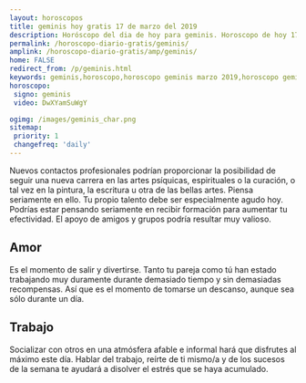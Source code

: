 ```yaml
---
layout: horoscopos
title: geminis hoy gratis 17 de marzo del 2019 
description: Horóscopo del dia de hoy para geminis. Horoscopo de hoy 17 de marzo del 2019. Las predicciones de amor, trabajo, vida personal gratis.
permalink: /horoscopo-diario-gratis/geminis/
amplink: /horoscopo-diario-gratis/amp/geminis/
home: FALSE
redirect_from: /p/geminis.html
keywords: geminis,horoscopo,horoscopo geminis marzo 2019,horoscopo geminis hoy,tarot geminis marzo 2019,horoscopo geminis,tarot geminis hoy,horoscopo de hoy,horoscopo diario,tarot del amor,horoscopo de hoy geminis,horoscopo diario del tarot, Horoscopo de hoy geminis 17 de marzo del 2019,horóscopo del día,signos zodiacales 2019, el horoscopo de hoy
horoscopo:
 signo: geminis
 video: DwXYamSuWgY

ogimg: /images/geminis_char.png
sitemap:
 priority: 1
 changefreq: 'daily'
---
```



Nuevos contactos profesionales podrían proporcionar la posibilidad de seguir una nueva carrera en las artes psíquicas, espirituales o la curación, o tal vez en la pintura, la escritura u otra de las bellas artes. Piensa seriamente en ello. Tu propio talento debe ser especialmente agudo hoy. Podrías estar pensando seriamente en recibir formación para aumentar tu efectividad. El apoyo de amigos y grupos podría resultar muy valioso.

## Amor

Es el momento de salir y divertirse. Tanto tu pareja como tú han estado trabajando muy duramente durante demasiado tiempo y sin demasiadas recompensas. Así que es el momento de tomarse un descanso, aunque sea sólo durante un día.

## Trabajo

Socializar con otros en una atmósfera afable e informal hará que disfrutes al máximo este día. Hablar del trabajo, reírte de ti mismo/a y de los sucesos de la semana te ayudará a disolver el estrés que se haya acumulado.